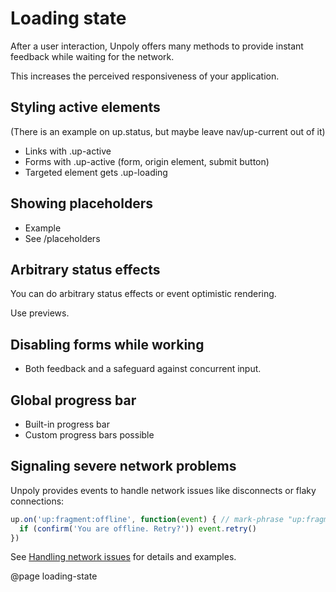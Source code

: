 Loading state
=============

After a user interaction, Unpoly offers many methods to provide instant feedback while waiting for the network.

This increases the perceived responsiveness of your application.


Styling active elements
-----------------------

(There is an example on up.status, but maybe leave nav/up-current out of it)

- Links with .up-active
- Forms with .up-active (form, origin element, submit button)
- Targeted element gets .up-loading


Showing placeholders
--------------------

- Example
- See /placeholders



Arbitrary status effects
------------------------

You can do arbitrary status effects or event optimistic rendering.

Use previews.



Disabling forms while working
------------------------------

- Both feedback and a safeguard against concurrent input.



Global progress bar
-------------------

- Built-in progress bar
- Custom progress bars possible


Signaling severe network problems
---------------------------------

Unpoly provides events to handle network issues like disconnects or flaky connections:

```js
up.on('up:fragment:offline', function(event) { // mark-phrase "up:fragment:offline"
  if (confirm('You are offline. Retry?')) event.retry()
})
```

See [Handling network issues](/network-issues) for details and examples.



@page loading-state
